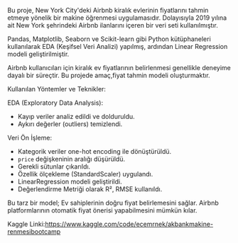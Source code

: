 Bu proje, New York City'deki Airbnb kiralık evlerinin fiyatlarını tahmin etmeye yönelik bir makine öğrenmesi uygulamasıdır. Dolayısıyla 2019 yılına ait New York şehrindeki Airbnb ilanlarını içeren bir veri seti kullanılmıştır. 

Pandas, Matplotlib, Seaborn ve Scikit-learn gibi Python kütüphaneleri kullanılarak EDA (Keşifsel Veri Analizi) yapılmış, ardından Linear Regression modeli geliştirilmiştir.

Airbnb kullanıcıları için kiralık ev fiyatlarının belirlenmesi genellikle deneyime dayalı bir süreçtir. Bu projede amaç,fiyat tahmin modeli oluşturmaktır.

Kullanılan Yöntemler ve Teknikler:

EDA (Exploratory Data Analysis): 
  - Kayıp veriler analiz edildi ve dolduruldu.
  - Aykırı değerler (outliers) temizlendi.
  
Veri Ön İşleme:
  - Kategorik veriler one-hot encoding ile dönüştürüldü.
  - `price` değişkeninin aralığı düşürüldü.
  - Gerekli sütunlar çıkarıldı.
  - Özellik ölçekleme (StandardScaler) uygulandı.
  - LinearRegression modeli geliştirildi.
  - Değerlendirme Metriği olarak R², RMSE kullanıldı.


Bu tarz bir model; Ev sahiplerinin doğru fiyat belirlemesini sağlar. Airbnb platformlarının otomatik fiyat önerisi yapabilmesini mümkün kılar.

Kaggle Linki:https://www.kaggle.com/code/ecemrnek/akbankmakine-renmesibootcamp
